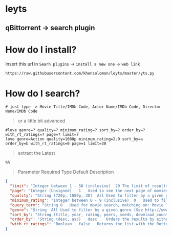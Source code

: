 # leyts

## qBittorrent -> search plugin

# How do I install?
Insert this url in `Searh plugins` -> `install a new one` -> `web link`

```
https://raw.githubusercontent.com/khensolomon/leyts/master/yts.py
```

# How do I search?

```shell
# just type -> Movie Title/IMDb Code, Actor Name/IMDb Code, Director Name/IMDb Code
```
> or a little bit advanced

```shell
#love genre=? quality=? minimum_rating=? sort_by=? order_by=? with_rt_ratings=? page=? limit=?
love genre=Action quality=1080p minimum_rating=2.0 sort_by=a order_by=b with_rt_ratings=0 page=1 limit=30
```

> extract the Latest

```
%%
```

> Parameter	Required	Type	Default	Description

```json
{
  "limit": "Integer between 1 - 50 (inclusive)	20 The limit of results per page that has been set",
  "page": "Integer (Unsigned)	1	Used to see the next page of movies, eg limit=15 and page=2 will show you movies 15-30",
  "quality": "String (720p, 1080p, 3D)	All	Used to filter by a given quality",
  "minimum_rating": "Integer between 0 - 9 (inclusive)	0	Used to filter movie by a given minimum IMDb rating",
  "query_term": "String	0	Used for movie search, matching on: Movie Title/IMDb Code, Actor Name/IMDb Code, Director Name/IMDb Code",
  "genre": "String	All	Used to filter by a given genre (See http://www.imdb.com/genre/ for full list)",
  "sort_by": "String (title, year, rating, peers, seeds, download_count, like_count, date_added)	date_added	Sorts the results by choosen value",
  "order_by": "String (desc, asc)	desc	Orders the results by either Ascending or Descending order",
  "with_rt_ratings": "Boolean	false	Returns the list with the Rotten Tomatoes rating included"
}
```